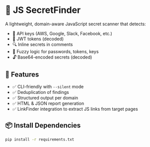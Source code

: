 # 🔐 JS SecretFinder

A lightweight, domain-aware JavaScript secret scanner that detects:

- 🔑 API keys (AWS, Google, Slack, Facebook, etc.)
- 🔁 JWT tokens (decoded)
- 🔍 Inline secrets in comments
- 🧠 Fuzzy logic for passwords, tokens, keys
- 🔓 Base64-encoded secrets (decoded)

## 🚀 Features

- ✅ CLI-friendly with `--silent` mode
- ✅ Deduplication of findings
- ✅ Structured output per domain
- ✅ HTML & JSON report generation
- ✅ LinkFinder integration to extract JS links from target pages

## 📦 Install Dependencies

```bash
pip install -r requirements.txt
